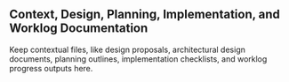 ## Context, Design, Planning, Implementation, and Worklog Documentation

Keep contextual files, like design proposals, architectural design documents, planning outlines, 
implementation checklists, and worklog progress outputs here. 


